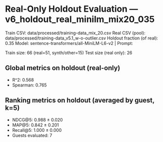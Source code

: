 # Real-Only Holdout Evaluation — v6_holdout_real_minilm_mix20_035

Train CSV: data/processed/training-data_mix_20.csv
Real CSV (pool): data/processed/training-data_v5.1_w-o-outlier.csv
Holdout fraction (of real): 0.35
Model: sentence-transformers/all-MiniLM-L6-v2 | Prompt: <none>

Train size: 66 (real=51, synth/other=15)
Test size (real only): 26

## Global metrics on holdout (real-only)

- R^2: 0.568
- Spearman: 0.765

## Ranking metrics on holdout (averaged by guest, k=5)

- NDCG@5: 0.988 ± 0.020
- MAP@5: 0.842 ± 0.201
- Recall@5: 1.000 ± 0.000
- Guests evaluated: 7
